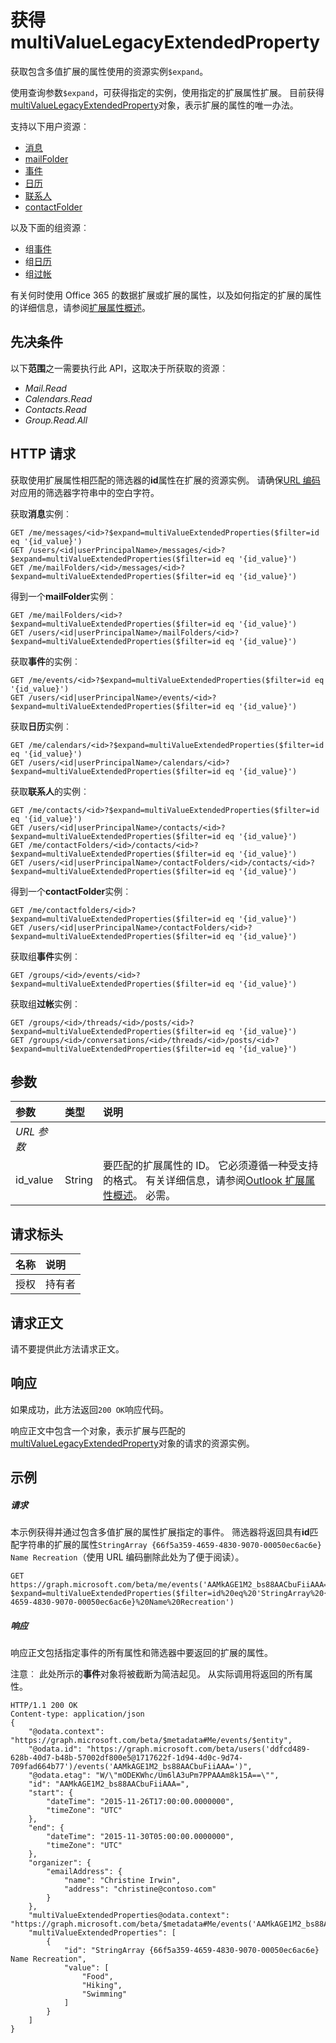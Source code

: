 # <a name="get-multivaluelegacyextendedproperty"></a>获得 multiValueLegacyExtendedProperty

获取包含多值扩展的属性使用的资源实例`$expand`。

使用查询参数`$expand`，可获得指定的实例，使用指定的扩展属性扩展。 目前获得[multiValueLegacyExtendedProperty](../resources/multiValueLegacyExtendedProperty.md)对象，表示扩展的属性的唯一办法。

支持以下用户资源︰

- [消息](../resources/message.md)
- [mailFolder](../resources/mailfolder.md)
- [事件](../resources/event.md)
- [日历](../resources/calendar.md)
- [联系人](../resources/contact.md)
- [contactFolder](../resources/contactfolder.md) 

以及下面的组资源︰

- 组[事件](../resources/event.md)
- 组[日历](../resources/calendar.md)
- 组[过帐](../resources/post.md) 

有关何时使用 Office 365 的数据扩展或扩展的属性，以及如何指定的扩展的属性的详细信息，请参阅[扩展属性概述](../resources/extended-properties-overview.md)。

## <a name="prerequisites"></a>先决条件
以下**范围**之一需要执行此 API，这取决于所获取的资源︰

- _Mail.Read_
- _Calendars.Read_
- _Contacts.Read_
- _Group.Read.All_ 
 
## <a name="http-request"></a>HTTP 请求

获取使用扩展属性相匹配的筛选器的**id**属性在扩展的资源实例。 请确保[URL 编码](http://www.w3schools.com/tags/ref_urlencode.asp)对应用的筛选器字符串中的空白字符。

获取**消息**实例︰
<!-- { "blockType": "ignored" } -->
```http
GET /me/messages/<id>?$expand=multiValueExtendedProperties($filter=id eq '{id_value}')
GET /users/<id|userPrincipalName>/messages/<id>?$expand=multiValueExtendedProperties($filter=id eq '{id_value}')
GET /me/mailFolders/<id>/messages/<id>?$expand=multiValueExtendedProperties($filter=id eq '{id_value}')
```
得到一个**mailFolder**实例︰
<!-- { "blockType": "ignored" } -->
```http
GET /me/mailFolders/<id>?$expand=multiValueExtendedProperties($filter=id eq '{id_value}')
GET /users/<id|userPrincipalName>/mailFolders/<id>?$expand=multiValueExtendedProperties($filter=id eq '{id_value}')
```

获取**事件**的实例︰
<!-- { "blockType": "ignored" } -->
```http
GET /me/events/<id>?$expand=multiValueExtendedProperties($filter=id eq '{id_value}')
GET /users/<id|userPrincipalName>/events/<id>?$expand=multiValueExtendedProperties($filter=id eq '{id_value}')
```
获取**日历**实例︰
<!-- { "blockType": "ignored" } -->
```http
GET /me/calendars/<id>?$expand=multiValueExtendedProperties($filter=id eq '{id_value}')
GET /users/<id|userPrincipalName>/calendars/<id>?$expand=multiValueExtendedProperties($filter=id eq '{id_value}')
```
获取**联系人**的实例︰
<!-- { "blockType": "ignored" } -->
```http
GET /me/contacts/<id>?$expand=multiValueExtendedProperties($filter=id eq '{id_value}')
GET /users/<id|userPrincipalName>/contacts/<id>?$expand=multiValueExtendedProperties($filter=id eq '{id_value}')
GET /me/contactFolders/<id>/contacts/<id>?$expand=multiValueExtendedProperties($filter=id eq '{id_value}')
GET /users/<id|userPrincipalName>/contactFolders/<id>/contacts/<id>?$expand=multiValueExtendedProperties($filter=id eq '{id_value}')
```
得到一个**contactFolder**实例︰
<!-- { "blockType": "ignored" } -->
```http
GET /me/contactfolders/<id>?$expand=multiValueExtendedProperties($filter=id eq '{id_value}')
GET /users/<id|userPrincipalName>/contactFolders/<id>?$expand=multiValueExtendedProperties($filter=id eq '{id_value}')
```
获取组**事件**实例︰
<!-- { "blockType": "ignored" } -->
```http
GET /groups/<id>/events/<id>?$expand=multiValueExtendedProperties($filter=id eq '{id_value}')
```

获取组**过帐**实例︰
<!-- { "blockType": "ignored" } -->
```http
GET /groups/<id>/threads/<id>/posts/<id>?$expand=multiValueExtendedProperties($filter=id eq '{id_value}')
GET /groups/<id>/conversations/<id>/threads/<id>/posts/<id>?$expand=multiValueExtendedProperties($filter=id eq '{id_value}')
```

## <a name="parameters"></a>参数
|**参数**|**类型**|**说明**|
|:-----|:-----|:-----|
|_URL 参数_|
|id_value|String|要匹配的扩展属性的 ID。 它必须遵循一种受支持的格式。 有关详细信息，请参阅[Outlook 扩展属性概述](../resources/extended-properties-overview.md)。 必需。|


## <a name="request-headers"></a>请求标头
| 名称      |说明|
|:----------|:----------|
| 授权  | 持有者<code>|


## <a name="request-body"></a>请求正文
请不要提供此方法请求正文。
## <a name="response"></a>响应
如果成功，此方法返回`200 OK`响应代码。 

响应正文中包含一个对象，表示扩展与匹配的[multiValueLegacyExtendedProperty](../resources/multivaluelegacyextendedproperty.md)对象的请求的资源实例。

## <a name="example"></a>示例
##### <a name="request"></a>请求
本示例获得并通过包含多值扩展的属性扩展指定的事件。 筛选器将返回具有**id**匹配字符串的扩展的属性`StringArray {66f5a359-4659-4830-9070-00050ec6ac6e} Name Recreation`（使用 URL 编码删除此处为了便于阅读）。

<!-- { "blockType": "ignored" } -->
```http
GET https://graph.microsoft.com/beta/me/events('AAMkAGE1M2_bs88AACbuFiiAAA=')?$expand=multiValueExtendedProperties($filter=id%20eq%20'StringArray%20{66f5a359-4659-4830-9070-00050ec6ac6e}%20Name%20Recreation')
```
##### <a name="response"></a>响应

响应正文包括指定事件的所有属性和筛选器中要返回的扩展的属性。

注意︰ 此处所示的**事件**对象将被截断为简洁起见。 从实际调用将返回的所有属性。

<!-- { "blockType": "ignored" } -->
```http
HTTP/1.1 200 OK
Content-type: application/json
{
    "@odata.context": "https://graph.microsoft.com/beta/$metadata#Me/events/$entity",
    "@odata.id": "https://graph.microsoft.com/beta/users('ddfcd489-628b-40d7-b48b-57002df800e5@1717622f-1d94-4d0c-9d74-709fad664b77')/events('AAMkAGE1M2_bs88AACbuFiiAAA=')",
    "@odata.etag": "W/\"mODEKWhc/Um6lA3uPm7PPAAAm8k15A==\"",
    "id": "AAMkAGE1M2_bs88AACbuFiiAAA=",
    "start": {
        "dateTime": "2015-11-26T17:00:00.0000000",
        "timeZone": "UTC"
    },
    "end": {
        "dateTime": "2015-11-30T05:00:00.0000000",
        "timeZone": "UTC"
    },
    "organizer": {
        "emailAddress": {
            "name": "Christine Irwin",
            "address": "christine@contoso.com"
        }
    },
    "multiValueExtendedProperties@odata.context": "https://graph.microsoft.com/beta/$metadata#Me/events('AAMkAGE1M2_bs88AACbuFiiAAA%3D')/multiValueExtendedProperties",
    "multiValueExtendedProperties": [
        {
            "id": "StringArray {66f5a359-4659-4830-9070-00050ec6ac6e} Name Recreation",
            "value": [
                "Food",
                "Hiking",
                "Swimming"
            ]
        }
    ]
}
```

<!-- uuid: 8fcb5dbc-d5aa-4681-8e31-b001d5168d79
2015-10-25 14:57:30 UTC -->
<!-- {
  "type": "#page.annotation",
  "description": "Get multiValueLegacyExtendedProperty",
  "keywords": "",
  "section": "documentation",
  "tocPath": ""
}-->